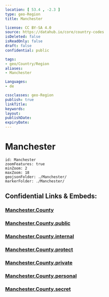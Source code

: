 ```yaml
---
location: [ 53.4 , -2.3 ] 
type: geo-Region
title: Manchester

license: CC BY-SA 4.0
source: https://datahub.io/core/country-codes
isDeleted: false
isReadOnly: false
draft: false
confidential: public

tags:
- geo/Country/Region
aliases:
- Manchester

Languages:
- de

cssclasses: geo-Region
publish: true
linkTitle: 
keywords: 
layout: 
publishDate: 
expiryDate: 
---
```


# Manchester

```leaflet
id: Manchester
zoomFeatures: true 
minZoom: 2 
maxZoom: 18
geojsonFolder: ./Manchester/
markerFolder: ./Manchester/
```


## Confidential Links & Embeds: 

### [Manchester,County](/_Standards/Earth/Continent/Europe/Europe~North/UK/England/Regions~England/North_West_England/Manchester,County.md) 

### [Manchester,County.public](/_public/Earth/Continent/Europe/Europe~North/UK/England/Regions~England/North_West_England/Manchester,County.public.md) 

### [Manchester,County.internal](/_internal/Earth/Continent/Europe/Europe~North/UK/England/Regions~England/North_West_England/Manchester,County.internal.md) 

### [Manchester,County.protect](/_protect/Earth/Continent/Europe/Europe~North/UK/England/Regions~England/North_West_England/Manchester,County.protect.md) 

### [Manchester,County.private](/_private/Earth/Continent/Europe/Europe~North/UK/England/Regions~England/North_West_England/Manchester,County.private.md) 

### [Manchester,County.personal](/_personal/Earth/Continent/Europe/Europe~North/UK/England/Regions~England/North_West_England/Manchester,County.personal.md) 

### [Manchester,County.secret](/_secret/Earth/Continent/Europe/Europe~North/UK/England/Regions~England/North_West_England/Manchester,County.secret.md)

